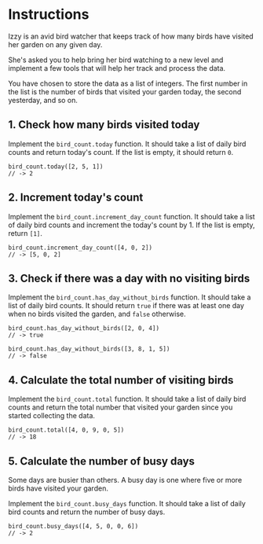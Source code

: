 # Instructions

Izzy is an avid bird watcher that keeps track of how many birds have visited her garden on any given day.

She's asked you to help bring her bird watching to a new level and implement a few tools that will help her track and process the data.

You have chosen to store the data as a list of integers. The first number in the list is the number of birds that visited your garden today, the second yesterday, and so on.

## 1. Check how many birds visited today

Implement the `bird_count.today` function. It should take a list of daily bird counts and return today's count. If the list is empty, it should return `0`.

```gleam
bird_count.today([2, 5, 1])
// -> 2
```

## 2. Increment today's count

Implement the `bird_count.increment_day_count` function. It should take a list of daily bird counts and increment the today's count by 1. If the list is empty, return `[1]`.

```gleam
bird_count.increment_day_count([4, 0, 2])
// -> [5, 0, 2]
```

## 3. Check if there was a day with no visiting birds

Implement the `bird_count.has_day_without_birds` function. It should take a list of daily bird counts. It should return `true` if there was at least one day when no birds visited the garden, and `false` otherwise.

```gleam
bird_count.has_day_without_birds([2, 0, 4])
// -> true

bird_count.has_day_without_birds([3, 8, 1, 5])
// -> false
```

## 4. Calculate the total number of visiting birds

Implement the `bird_count.total` function. It should take a list of daily bird counts and return the total number that visited your garden since you started collecting the data.

```gleam
bird_count.total([4, 0, 9, 0, 5])
// -> 18
```

## 5. Calculate the number of busy days

Some days are busier than others. A busy day is one where five or more birds have visited your garden.

Implement the `bird_count.busy_days` function. It should take a list of daily bird counts and return the number of busy days.

```gleam
bird_count.busy_days([4, 5, 0, 0, 6])
// -> 2
```
